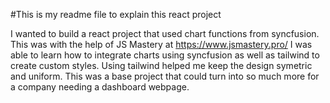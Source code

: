 #This is my readme file to explain this react project

I wanted to build a react project that used chart functions from syncfusion. This was with the help of JS Mastery at https://www.jsmastery.pro/
I was able to learn how to integrate charts using syncfusion as well as tailwind to create custom styles. Using tailwind helped me keep the design symetric and uniform. 
This was a base project that could turn into so much more for a company needing a dashboard webpage.
